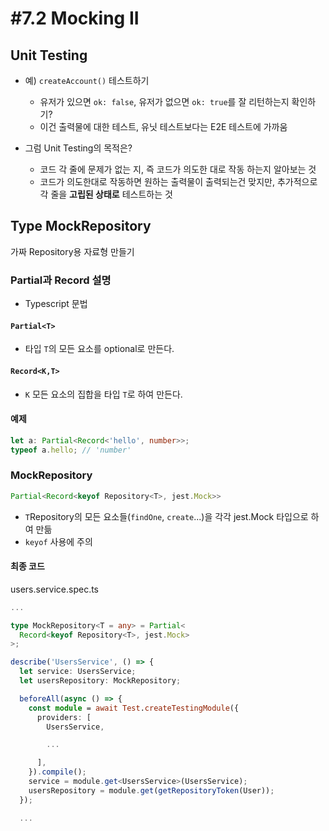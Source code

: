 # #7.2 Mocking II

## Unit Testing

- 예) `createAccount()` 테스트하기

  - 유저가 있으면 `ok: false`, 유저가 없으면 `ok: true`를 잘 리턴하는지 확인하기?
  - 이건 출력물에 대한 테스트, 유닛 테스트보다는 E2E 테스트에 가까움

- 그럼 Unit Testing의 목적은?
  - 코드 각 줄에 문제가 없는 지, 즉 코드가 의도한 대로 작동 하는지 알아보는 것
  - 코드가 의도한대로 작동하면 원하는 출력물이 출력되는건 맞지만, 추가적으로 각 줄을 **고립된 상태로** 테스트하는 것

## Type MockRepository

가짜 Repository용 자료형 만들기

### Partial과 Record 설명

- Typescript 문법

#### `Partial<T>`

- 타입 `T`의 모든 요소를 optional로 만든다.

#### `Record<K,T>`

- `K` 모든 요소의 집합을 타입 `T`로 하여 만든다.

#### 예제

```ts
let a: Partial<Record<'hello', number>>;
typeof a.hello; // 'number'
```

### MockRepository

```ts
Partial<Record<keyof Repository<T>, jest.Mock>>
```

- `T`Repository의 모든 요소들(`findOne`, `create`...)을 각각 jest.Mock 타입으로 하여 만듦
- `keyof` 사용에 주의

#### 최종 코드

users.service.spec.ts

```ts
...

type MockRepository<T = any> = Partial<
  Record<keyof Repository<T>, jest.Mock>
>;

describe('UsersService', () => {
  let service: UsersService;
  let usersRepository: MockRepository;

  beforeAll(async () => {
    const module = await Test.createTestingModule({
      providers: [
        UsersService,

        ...

      ],
    }).compile();
    service = module.get<UsersService>(UsersService);
    usersRepository = module.get(getRepositoryToken(User));
  });

  ...

```

